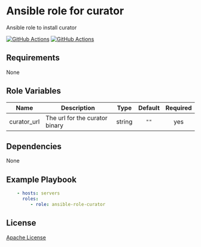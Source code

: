 Ansible role for curator
========================

Ansible role to install curator

[![GitHub Actions](https://github.com/mongodb-ansible-roles/ansible-role-curator/workflows/Molecule%20Test/badge.svg)](https://github.com/mongodb-ansible-roles/ansible-role-curator/actions?query=workflow%3A%22Molecule+Test%22)
[![GitHub Actions](https://github.com/mongodb-ansible-roles/ansible-role-curator/workflows/Release/badge.svg)](https://github.com/mongodb-ansible-roles/ansible-role-curator/actions?query=workflow%3A%22Molecule+Test%22)

Requirements
------------

None

Role Variables
--------------

| Name | Description | Type | Default | Required |
|------|-------------|:----:|:-------:|:--------:|
| curator\_url | The url for the curator binary | string | `""` | yes |

Dependencies
------------

None

Example Playbook
----------------

```yaml
    - hosts: servers
      roles:
         - role: ansible-role-curator
```

License
-------

[Apache License](LICENSE)
